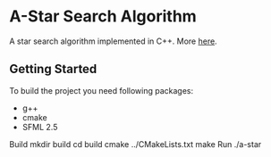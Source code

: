 # A-Star Search Algorithm

A star search algorithm implemented in C++. More [here](https://en.wikipedia.org/wiki/A*_search_algorithm).

## Getting Started

To build the project you need following packages:
- g++
- cmake
- SFML 2.5

Build
    mkdir build
    cd build
    cmake ../CMakeLists.txt
    make
Run
    ./a-star

